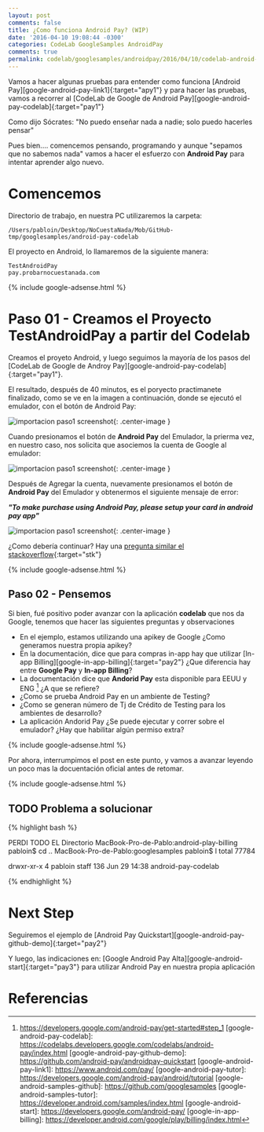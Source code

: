 ```yaml
---
layout: post
comments: false
title: ¿Como funciona Android Pay? (WIP)
date: '2016-04-10 19:08:44 -0300'
categories: CodeLab GoogleSamples AndroidPay
comments: true
permalink: codelab/googlesamples/androidpay/2016/04/10/codelab-android-pay.html
---
```


Vamos a hacer algunas pruebas para entender como funciona [Android Pay][google-android-pay-link1]{:target="apy1"} y para hacer las pruebas, vamos a recorrer al [CodeLab de Google de Android Pay][google-android-pay-codelab]{:target="pay1"}

Como dijo Sócrates: "No puedo enseñar nada a nadie; solo puedo hacerles pensar"

Pues bien.... comencemos pensando, programando y aunque "sepamos que no sabemos nada" vamos a hacer el esfuerzo con **Android Pay** para intentar aprender algo nuevo.

# Comencemos

Directorio de trabajo, en nuestra PC utilizaremos la carpeta:

```
/Users/pabloin/Desktop/NoCuestaNada/Mob/GitHub-tmp/googlesamples/android-pay-codelab
```

El proyecto en Android, lo llamaremos de la siguiente manera:

```
TestAndroidPay
pay.probarnocuestanada.com
```

{% include google-adsense.html %}<br>

# Paso 01 - Creamos el Proyecto TestAndroidPay a partir del Codelab

Creamos el proyeto Android, y luego seguimos la mayoría de los pasos del [CodeLab de Google de Androy Pay][google-android-pay-codelab]{:target="pay1"}.

El resultado, después de 40 minutos, es el poryecto practimanete finalizado, como se ve en la imagen a continuación, donde se ejecutó el emulador, con el botón de Android Pay:

![importacion paso1 screenshot](/assets/post_007_img3.png){: .center-image }

Cuando presionamos el botón de **Android Pay** del Emulador, la prierma vez, en nuestro caso, nos solicita que asociemos la cuenta de Google al emulador:

![importacion paso1 screenshot](/assets/post_007_img4.png){: .center-image }

Después de Agregar la cuenta, nuevamente presionamos el botón de **Android Pay** del Emulador y obtenermos el siguiente mensaje de error:

**_"To make purchase using Android Pay, please setup your card in android pay app"_**

![importacion paso1 screenshot](/assets/post_007_img5.png){: .center-image }

¿Como debería continuar? Hay una [pregunta similar el stackoverflow](http://stackoverflow.com/questions/34306835/android-pay-error){:target="stk"}

{% include google-adsense.html %}<br>

## Paso 02 - Pensemos

Si bien, fué positivo poder avanzar con la aplicación **codelab** que nos da Google, tenemos que hacer las siguientes preguntas y observaciones

- En el ejemplo, estamos utilizando una apikey de Google ¿Como generamos nuestra propia apikey?
- En la documentación, dice que para compras in-app hay que utilizar [In-app Billing][google-in-app-billing]{:target="pay2"} ¿Que diferencia hay entre **Google Pay** y **In-app Billing**?
- La documentación dice que **Andorid Pay** esta disponible para EEUU y ENG [^1] ¿A que se refiere?
- ¿Como se prueba Android Pay en un ambiente de Testing?
- ¿Como se generan número de Tj de Crédito de Testing para los ambientes de desarrollo?
- La aplicación Andorid Pay ¿Se puede ejecutar y correr sobre el emulador? ¿Hay que habilitar algún permiso extra?

{% include google-adsense.html %}<br>

Por ahora, interrumpimos el post en este punto, y vamos a avanzar leyendo un poco mas la docuentación oficial antes de retomar.

{% include google-adsense.html %}<br>

## TODO Problema a solucionar

{% highlight bash %}

PERDI TODO EL Directorio MacBook-Pro-de-Pablo:android-play-billing pabloin$ cd .. MacBook-Pro-de-Pablo:googlesamples pabloin$ l total 77784

drwxr-xr-x 4 pabloin staff 136 Jun 29 14:38 android-pay-codelab

{% endhighlight %}

# Next Step

Seguiremos el ejemplo de [Android Pay Quickstart][google-android-pay-github-demo]{:target="pay2"}

Y luego, las indicaciones en: [Google Android Pay Alta][google-android-start]{:target="pay3"} para utilizar Android Pay en nuestra propia aplicación

# Referencias

[^1]: https://developers.google.com/android-pay/get-started#step_1
[google-android-pay-codelab]: https://codelabs.developers.google.com/codelabs/android-pay/index.html
[google-android-pay-github-demo]: https://github.com/android-pay/androidpay-quickstart
[google-android-pay-link1]: https://www.android.com/pay/
[google-android-pay-tutor]: https://developers.google.com/android-pay/android/tutorial
[google-android-samples-github]: https://github.com/googlesamples
[google-android-samples-tutor]: https://developer.android.com/samples/index.html
[google-android-start]: https://developers.google.com/android-pay/
[google-in-app-billing]: https://developer.android.com/google/play/billing/index.html
